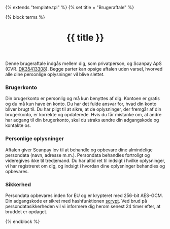 {% extends "template.tpl" %}
{% set title = "Brugeraftale" %}

{% block terms %}
<header>
  <h1 class="terms--h1">{{ title }}</h1>
</header>
<article data-date="{{ date }}" data-hash="{{ hash }}">
  <p>
    Denne brugeraftale indgås mellem dig, som privatperson, og Scanpay ApS (CVR. <a target="_blank" href="https://datacvr.virk.dk/data/visenhed?enhedstype=virksomhed&id=35413308&soeg=35413308">DK35413308</a>). Begge parter kan opsige aftalen uden varsel, hvorved alle dine personlige oplysninger vil blive slettet.
  </p>

  <h3 class="terms--h3">Brugerkonto</h3>
  <p>
    Din brugerkonto er personlig og må kun benyttes af dig. Kontoen er gratis og du må kun have én konto. Du har det fulde ansvar for, hvad din konto bliver brugt til. Du har pligt til at sikre, at de oplysninger, der fremgår af din brugerkonto, er korrekte og opdaterede. Hvis du får mistanke om, at andre har adgang til din brugerkonto, skal du straks ændre din adgangskode og kontakte os.
  </p>

  <h3 class="terms--h3">Personlige oplysninger</h3>
  <p>
    Aftalen giver Scanpay lov til at behandle og opbevare dine almindelige persondata (navn, adresse m.m.). Persondata behandles fortroligt og videregives ikke til tredjemand. Du har altid ret til indsigt i hvilke oplysninger, vi har registreret om dig, og indsigt i hvordan dine oplysninger behandles og opbevares.
  </p>

  <h3 class="terms--h3">Sikkerhed</h3>
  <p>
    Persondata opbevares inden for EU og er krypteret med 256-bit AES-GCM. Din adgangskode er sikret med hashfunktionen <a target="_blank" href="https://en.wikipedia.org/wiki/Scrypt">scrypt</a>. Ved brud på persondatasikkerheden vil vi informere dig herom senest 24 timer efter, at bruddet er opdaget.
  </p>
</article>
{% endblock %}
